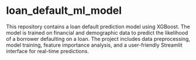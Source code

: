 # loan_default_ml_model
This repository contains a loan default prediction model using XGBoost. The model is trained on financial and demographic data to predict the likelihood of a borrower defaulting on a loan. The project includes data preprocessing, model training, feature importance analysis, and a user-friendly Streamlit interface for real-time predictions.
